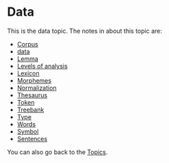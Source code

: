 # Data
This is the data topic. The notes in about this topic are:

- [Corpus](Data/Corpus.md)
- [data](Data/data.md)
- [Lemma](Data/Lemma.md)
- [Levels of analysis](Data/Levels%20of%20analysis.md)
- [Lexicon](Data/Lexicon.md)
- [Morphemes](Data/Morphemes.md)
- [Normalization](Data/Normalization.md)
- [Thesaurus](Data/Thesaurus.md)
- [Token](Data/Token.md)
- [Treebank](Data/Treebank.md)
- [Type](Data/Type.md)
- [Words](Data/Words.md)
- [Symbol](Data/Symbol.md)
- [Sentences](Data/Sentences.md)

You can also go back to the [Topics](README.md).